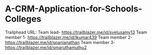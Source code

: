 # A-CRM-Application-for-Schools-Colleges
Trailphead URL:
Team lead- https://trailblazer.me/id/svelusamy13
Team member 1- https://trailblazer.me/id/lkumar439
Team member 2- https://trailblazer.me/id/spanjanathan
Team member 3- https://trailblazer.me/id/smaruthamuthu2
